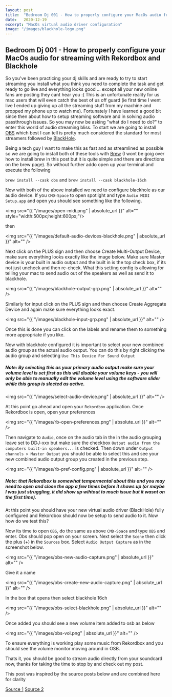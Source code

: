 ```yaml
---
layout: post
title:  "Bedroom Dj 001 - How to properly configure your MacOs audio for streaming with Rekordbox and Blackhole"
date:   2020-12-19
excerpt: "MacOs virtual audio driver configuration"
image: "/images/blackhole-logo.png"
---
```


## Bedroom Dj 001 - How to properly configure your MacOs audio for streaming with Rekordbox and Blackhole

So you've been practicing your dj skills and are ready to try to start streaming you install what you think you need to complete the task and get ready to go live and everything looks good ... except all your new online fans are posting they cant hear you :( This is an unfortunate reality for us mac users that will even catch the best of us off guard (ie first time I went live I ended up giving up all the streaming stuff from my machine and propped my phone up to watch me). Fortunately I have learned a good bit since then about how to setup streaming software and in solving audio passthrough issues. So you may now be asking "what do I need to do?" to enter this world of audio streaming bliss. To start we are going to install [OBS](https://obsproject.com) which best I can tell is pretty much considered the standard for most streamers followed by [BlackHole](https://github.com/ExistentialAudio/BlackHole).

Being a tech guy I want to make this as fast and as streamlined as possible so we are going to install both of these tools with [Brew](https://brew.sh) (I wont be goig over how to install brew in this post but it is quite simple and there are directions on the brew page). So without further addo open up your terminal and execute the following

`brew install --cask obs`
and
`brew install --cask blackhole-16ch`

Now with both of the above installed we need to configure blackhole as our audio device. If you `CMD-Space` to open spotlight and type `Audio MIDI Setup.app` and open you should see something like the following.

<span class="image center"><img src="{{ "/images/open-midi.png" | absolute_url }}" alt="" style="width:500px;height:600px;"/></span>

then

<span class="image center"><img src="{{ "/images/default-audio-devices-blackhole.png" | absolute_url }}" alt="" /></span>

Next click on the PLUS sign and then choose Create Multi-Output Device, make sure everything looks exactly like the image below. Make sure Master device is your built in audio output and the built in is the top check box, if its not just uncheck and then re-check. What this setting config is allowing for telling your mac to send audio out of the speakers as well as send it to blackhole.

<span class="image center"><img src="{{ "/images/blackhole-output-grp.png" | absolute_url }}" alt="" /></span>

Similarly for input click on the PLUS sign and then choose Create Aggregate Device and again make sure everything looks exact.

<span class="image center"><img src="{{ "/images/blackhole-input-grp.png" | absolute_url }}" alt="" /></span>

Once this is done you can click on the labels and rename them to something more appropriate if you like.

Now with blackhole configured it is important to select your new combined audio group as the actual audio output. You can do this by right clicking the audio group and selecting `Use This Device For Sound Output`

##### Note: By selecting this as your primary audio output make sure your volume level is set first as this will disable your volume keys - you will only be able to manually edit the volume level using the software slider while this group is slected as active.

<span class="image center"><img src="{{ "/images/select-audio-device.png" | absolute_url }}" alt="" /></span>

At this point go ahead and open your `Rekordbox` application. Once Rekordbox is open, open your preferences

<span class="image center"><img src="{{ "/images/rb-open-preferences.png" | absolute_url }}" alt="" /></span>

Then navigate to `Audio`, once on the audio tab in the in the audio grouping leave set to DDJ-xxx but make sure the checkbox `Output audio from the computers built-in speakers...` is checked. Then down under `Output channels > Master Output` you should be able to select this and see your new combined audio output group you created in the previous step.

<span class="image center"><img src="{{ "/images/rb-pref-config.png" | absolute_url }}" alt="" /></span>

##### Note: that Rekordbox is somewhat tempermental about this and you may need to open and close the app a few times before it shows up (or maybe I was just struggling, it did show up wihtout to much issue but it wasnt on the first time).

At this point you should have your new virtual audio driver (BlackHole) fully configured and Rekordbox should now be setup to send audio to it. Now how do we test this?

Now its time to open `OBS`, do the same as above `CMD-Space` and type `OBS` and enter. Obs should pop open on your screen. Next select the `Scene` then click the plus (+) in the `Sources` box. Select `Audio Output Capture` as in the screenshot below.

<span class="image center"><img src="{{ "/images/obs-new-audio-capture.png" | absolute_url }}" alt="" /></span>

Give it a name

<span class="image center"><img src="{{ "/images/obs-create-new-audio-capture.png" | absolute_url }}" alt="" /></span>

In the box that opens then select blackhole 16ch

<span class="image center"><img src="{{ "/images/obs-select-blackhole.png" | absolute_url }}" alt="" /></span>

Once added you should see a new volume item added to osb as below

<span class="image center"><img src="{{ "/images/obs-vol.png" | absolute_url }}" alt="" /></span>

To ensure everything is working play some music from Rekordbox and you should see the volume monitor moving around in OSB.

Thats it, you should be good to stream audio directly from your soundcard now, thanks for taking the time to stop by and check out my post.

This post was inspired by the source posts below and are combined here for clarity

[Source 1](https://wearecrossfader.co.uk/blog/stream-from-rekordbox-with-no-soundcard/)
[Source 2](https://wikis.utexas.edu/display/comm/How+to+set+up+BlackHole+Audio+on+a+Mac)




